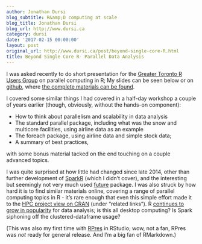 ```yaml
---
author: Jonathan Dursi
blog_subtitle: R&amp;D computing at scale
blog_title: Jonathan Dursi
blog_url: http://www.dursi.ca
category: dursi
date: '2017-02-15 00:00:00'
layout: post
original_url: http://www.dursi.ca/post/beyond-single-core-R.html
title: Beyond Single Core R- Parallel Data Analysis
---
```


<p>I was asked recently to do short presentation for the <a href="https://www.meetup.com/Greater-Toronto-Area-GTA-R-Users-Group">Greater Toronto R Users Group</a>
on parallel computing in R; My slides can be seen below or on <a href="https://ljdursi.github.io/beyond-single-core-R">github</a>, where <a href="https://github.com/ljdursi/beyond-single-core-R">the complete materials can be found</a>.</p>

<p>I covered some similar things I had covered in a half-day workshop
a couple of years earlier (though, obviously, without the hands-on
component):</p>
<ul>
  <li>How to think about parallelism and scalability in data analysis</li>
  <li>The standard parallel package, including what was the snow and multicore facilities, using airline data as an example</li>
  <li>The foreach package, using airline data and simple stock data;</li>
  <li>A summary of best practices,</li>
</ul>

<p>with some bonus material tacked on the end touching on a couple advanced topics.</p>

<p>I was quite surprised at how little had changed since late 2014, other than 
further development of <a href="http://spark.apache.org/docs/latest/sparkr.html">SparkR</a> (which
I didn’t cover), and the interesting but seemingly not very much used <a href="https://cran.r-project.org/web/packages/future/index.html">future</a>
package.   I was also struck by how hard it is to find similar materials
online, covering a range of parallel computing topics in R - it’s rare enough
that even this simple effort made it to the <a href="https://cran.r-project.org/web/views/HighPerformanceComputing.html">HPC project view on CRAN</a> 
(under “related links”).  R <a href="http://spectrum.ieee.org/computing/software/the-2016-top-programming-languages">continues to grow in popularity</a> for data analysis; 
is this all desktop computing?  Is Spark siphoning off the clustered-dataframe
usage?</p>

<p>(This was also my first time with <a href="https://support.rstudio.com/hc/en-us/articles/200486468-Authoring-R-Presentations">RPres</a> in RStudio;
wow, not a fan, RPres was <em>not</em> ready for general release.  And I’m a big fan of RMarkdown.)</p>